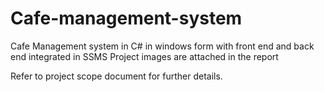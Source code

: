 # Cafe-management-system
Cafe Management system in C# in windows form with front end and back end integrated in SSMS  Project images are attached in the report

Refer to project scope document for further details.
